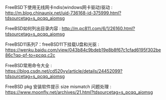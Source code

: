 
FreeBSD下使用无线网卡ndis(windows网卡驱动)驱动 : http://m.blog.chinaunix.net/uid-736168-id-375999.html?tdsourcetag=s_pcqq_aiomsg

FreeBSD如何列出目录内容 : http://m.pc811.com/6/1/26160.html?tdsourcetag=s_pcqq_aiomsg

FreeBSD11系列7：freeBSD11下挂载U盘和光驱 : https://wenku.baidu.com/view/043b84c9bdeb19e8b8f67c1cfad6195f302be86c?qq-pf-to=pcqq.c2c

FreeBSD常用命令大全 : https://blog.csdn.net/cd520yy/article/details/24452099?tdsourcetag=s_pcqq_aiomsg

FreeBSD pkg 安装软件提示 size mismatch 问题处理 : https://www.moonfly.net/archives/21.html?tdsourcetag=s_pcqq_aiomsg
